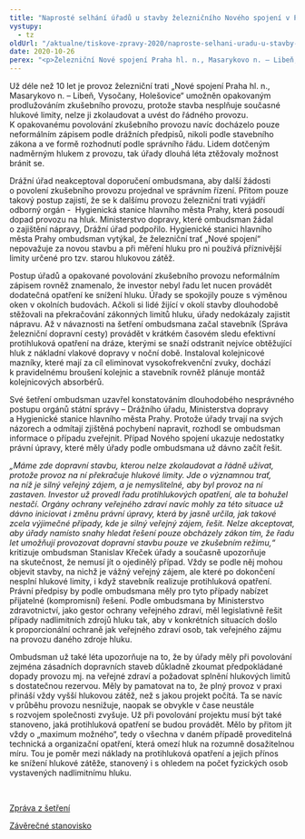 ```yaml
---
title: "Naprosté selhání úřadů u stavby železničního Nového spojení v Praze"
vystupy:
  - tz
oldUrl: "/aktualne/tiskove-zpravy-2020/naproste-selhani-uradu-u-stavby-zeleznicniho-noveho-spojeni-v-praze"
date: 2020-10-26
perex: "<p>Železniční Nové spojení Praha hl. n., Masarykovo n. – Libeň, Vysočany, Holešovice je podle ombudsmana tristní ukázkou selhání orgánů státní správy na všech úrovních. Současně ukazuje nedostatky právní úpravy. Ta nepočítá s možností řešit případy staveb a provozů, na nichž je silný veřejný zájem, které ale ani po realizaci protihlukových opatření nesplňují hygienické limity hluku, a je zjevné, že je ani do budoucna nebudou splňovat. V každém případě je ale podle ombudsmana nepřijatelné, aby úřady déle než deset let umožňovaly využívat nezkolaudovatelnou stavbu opakovaným povolováním zkušebního provozu.</p>"
---
```


<!-- imported from the old website -->

<p>Už déle než 10 let je provoz železniční trati „Nové spojení Praha hl. n., Masarykovo n. – Libeň, Vysočany, Holešovice“ umožněn opakovaným prodlužováním zkušebního provozu, protože stavba nesplňuje současné hlukové limity, nelze ji zkolaudovat a uvést do řádného provozu. K opakovanému povolování zkušebního provozu navíc docházelo pouze neformálním zápisem podle drážních předpisů, nikoli podle stavebního zákona a ve formě rozhodnutí podle správního řádu. Lidem dotčeným nadměrným hlukem z provozu, tak úřady dlouhá léta ztěžovaly možnost bránit se. </p> <p>Drážní úřad neakceptoval doporučení ombudsmana, aby další žádosti o povolení zkušebního provozu projednal ve správním řízení. Přitom pouze takový postup zajistí, že se k dalšímu provozu železniční trati vyjádří odborný orgán -  Hygienická stanice hlavního města Prahy, která posoudí dopad provozu na hluk. Ministerstvo dopravy, které ombudsman žádal o zajištění nápravy, Drážní úřad podpořilo. Hygienické stanici hlavního města Prahy ombudsman vytýkal, že železniční trať „Nové spojení“ nepovažuje za novou stavbu a při měření hluku pro ni používá příznivější limity určené pro tzv. starou hlukovou zátěž.</p> <p>Postup úřadů a opakované povolování zkušebního provozu neformálním zápisem rovněž znamenalo, že investor nebyl řadu let nucen provádět dodatečná opatření ke snížení hluku. Úřady se spokojily pouze s výměnou oken v okolních budovách. Ačkoli si lidé žijící v okolí stavby dlouhodobě stěžovali na překračování zákonných limitů hluku, úřady nedokázaly zajistit nápravu. Až v návaznosti na šetření ombudsmana začal stavebník (Správa železniční dopravní cesty) provádět v krátkém časovém sledu efektivní protihluková opatření na dráze, kterými se snaží odstranit nejvíce obtěžující hluk z nákladní vlakové dopravy v noční době. Instaloval kolejnicové mazníky, které mají za cíl eliminovat vysokofrekvenční zvuky, dochází k pravidelnému broušení kolejnic a stavebník rovněž plánuje montáž kolejnicových absorbérů. </p> <p>Své šetření ombudsman uzavřel konstatováním dlouhodobého nesprávného postupu orgánů státní správy – Drážního úřadu, Ministerstva dopravy a Hygienické stanice hlavního města Prahy. Protože úřady trvají na svých názorech a odmítají zjištěná pochybení napravit, rozhodl se ombudsman informace o případu zveřejnit. Případ Nového spojení ukazuje nedostatky právní úpravy, které měly úřady podle ombudsmana už dávno začít řešit.  </p> <p><i>„Máme zde dopravní stavbu, kterou nelze zkolaudovat a řádně užívat, protože provoz na ní překračuje hlukové limity. Jde o významnou trať, na níž je silný veřejný zájem, a je nemyslitelné, aby byl provoz na ní zastaven. Investor už provedl řadu protihlukových opatření, ale ta bohužel nestačí. Orgány ochrany veřejného zdraví navíc mohly za této situace už dávno iniciovat i změnu právní úpravy, která by jasně určila, jak takové zcela výjimečné případy, kde je silný veřejný zájem, řešit. Nelze akceptovat, aby úřady namísto snahy hledat řešení pouze obcházely zákon tím, že řadu let umožňují provozovat dopravní stavbu pouze ve zkušebním režimu,“</i> kritizuje ombudsman Stanislav Křeček úřady a současně upozorňuje na skutečnost, že nemusí jít o ojedinělý případ. Vždy se podle něj mohou objevit stavby, na nichž je vážný veřejný zájem, ale které po dokončení nesplní hlukové limity, i když stavebník realizuje protihluková opatření. Právní předpisy by podle ombudsmana měly pro tyto případy nabízet přijatelné (kompromisní) řešení. Podle ombudsmana by Ministerstvo zdravotnictví, jako gestor ochrany veřejného zdraví, měl legislativně řešit případy nadlimitních zdrojů hluku tak, aby v konkrétních situacích došlo k proporcionální ochraně jak veřejného zdraví osob, tak veřejného zájmu na provozu daného zdroje hluku.</p> <p>Ombudsman už také léta upozorňuje na to, že by úřady měly při povolování zejména zásadních dopravních staveb důkladně zkoumat předpokládané dopady provozu mj. na veřejné zdraví a požadovat splnění hlukových limitů s dostatečnou rezervou. Měly by pamatovat na to, že plný provoz v praxi přináší vždy vyšší hlukovou zátěž, než s jakou projekt počítá. Ta se navíc v průběhu provozu nesnižuje, naopak se obvykle v čase neustále s rozvojem společnosti zvyšuje. Už při povolování projektu musí být také stanoveno, jaká protihluková opatření se budou provádět. Mělo by přitom jít vždy o „maximum možného“, tedy o všechna v daném případě proveditelná technická a organizační opatření, která omezí hluk na rozumně dosažitelnou míru. Tou je poměr mezi náklady na protihluková opatření a jejich přínos ke snížení hlukové zátěže, stanovený i s ohledem na počet fyzických osob vystavených nadlimitnímu hluku.</p> <p> </p> <p><a href="https://eso.ochrance.cz/Nalezene/Edit/8450" target="_blank">Zpráva z šetření</a></p> <p><a href="https://eso.ochrance.cz/Nalezene/Edit/7710" target="_blank">Závěrečné stanovisko</a></p>
